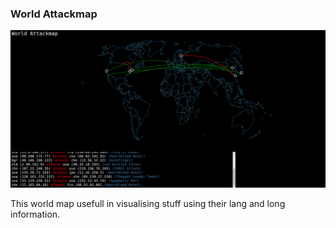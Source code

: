 ### World Attackmap

![img](world-attackmap.png)

This world map usefull in visualising stuff using their lang and long information.